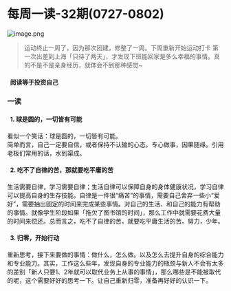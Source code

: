 # 每周一读-32期(0727-0802)

![image.png](https://cdn.nlark.com/yuque/0/2020/png/313624/1596383754925-e697da9e-3b5f-418e-8b27-e45922392a11.png#align=left&display=inline&height=313&margin=%5Bobject%20Object%5D&name=image.png&originHeight=626&originWidth=834&size=835330&status=done&style=none&width=417)
> 运动终止一周了，因为那次团建，修整了一周。下周重新开始运动打卡
> 第一次出差到上海「只待了两天」，才发现下班能回家是多么幸福的事情。真的不是不是亲身经历，就体会不到那种感觉~



<a name="DPCq6"></a>
####   阅读等于投资自己
<a name="ecO3p"></a>
### 一读
<a name="zRpoj"></a>
####   1. 球是圆的，一切皆有可能
看似一个笑话：球是圆的，一切皆有可能。<br />简单而言，自己一定要自信，或者保持不认输的心态。专心做事，因果随缘。引用老板们常用的话，水到渠成。<br />

<a name="w31th"></a>
####   2. 吃不了自律的苦，那就要吃平庸的苦
生活需要自律，学习需要自律；生活自律可以保障自身的身体健康状况，学习自律可以提高自身的生存技能。自律是一件很“痛苦”的事情，需要自己舍弃一些小“爱好”，需要抽出固定的时间来完成某些事情。对自己的生活、和自己的能力有帮助的事情。就像学生阶段如果「拖欠了图书馆的时间」，那么工作中就需要花费大量的时间来偿还。总而言之，吃不了自律的苦，就要吃平庸生活的苦。努力，少年。<br />

<a name="EG080"></a>
####   3. 归零，开始行动
重新思考，接下来要做的事情：做什么，怎么做。以及怎么去提升自身的综合能力和专业能力。其实，工作这么些年，发现自身的专业能力的瓶颈与新人不会有太多的差别「新人只要1、2年就可以取代业务上从事的事情」，那么哪些是不能被取代的呢，这个需要好好的思考一下。让自己重新归零，准备再好好的认识一下。
